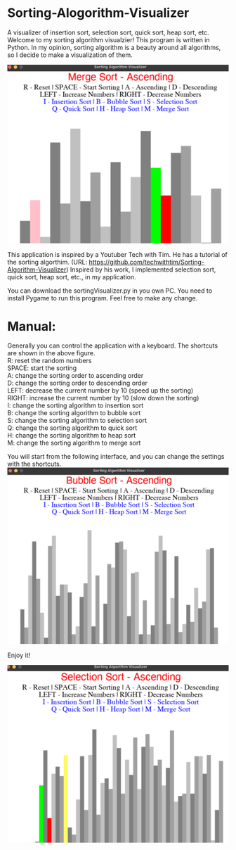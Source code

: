 # Sorting-Alogorithm-Visualizer
A visualizer of insertion sort, selection sort, quick sort, heap sort, etc.
Welcome to my sorting algorithm visualzier! This program is written in Python. In my opinion, sorting algorithm is a beauty around all algorithms, so I decide to make a visualization of them.

![merge sort](https://github.com/Albert-Aiqi-Zhang/Sorting-Alogorithm-Visualizer/blob/main/Screen%20Shots/merget_sort.png)

This application is inspired by a Youtuber Tech with Tim. He has a tutorial of the sorting algorthim. (URL: https://github.com/techwithtim/Sorting-Algorithm-Visualizer) Inspired by his work, I implemented selection sort, quick sort, heap sort, etc., in my application.

You can download the sortingVisualizer.py in you own PC. You need to install Pygame to run this program.
Feel free to make any change.

# Manual:
Generally you can control the application with a keyboard. The shortcuts are shown in the above figure.    
R: reset the random numbers   
SPACE: start the sorting  
A: change the sorting order to ascending order  
D: change the sorting order to descending order   
LEFT: decrease the current number by 10 (speed up the sorting)    
RIGHT: increase the current number by 10 (slow down the sorting)    
I: change the sorting algorithm to insertion sort   
B: change the sorting algorithm to bubble sort    
S: change the sorting algorithm to selection sort   
Q: change the sorting algorithm to quick sort   
H: change the sorting algorithm to heap sort    
M: change the sorting algorithm to merge sort 

You will start from the following interface, and you can change the settings with the shortcuts.
![opening interface](https://github.com/Albert-Aiqi-Zhang/Sorting-Alogorithm-Visualizer/blob/main/Screen%20Shots/opening.png)

Enjoy it!

![selection sort](https://github.com/Albert-Aiqi-Zhang/Sorting-Alogorithm-Visualizer/blob/main/Screen%20Shots/selction_sort.png)

